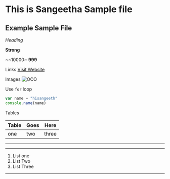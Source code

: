 # This is Sangeetha Sample file

## Example Sample File

_Heading_

**Strong**

~~10000~ **999**

Links
[Visit Website](https://mrcloudbook.com/1873-2/)

Images
![OCO]()

Use `for` loop

``` javascript
var name = "hisangeeth"
console.name(name)
```
Tables

Table |Goes |Here |
--- |--- |--- |  
one |two | three |

---

***
1. List one
2. List Two
3. List Three
***
   
